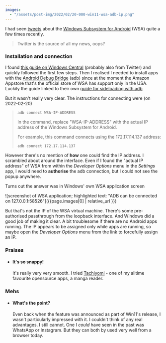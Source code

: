 ```yaml
---
images:
  - "/assets/post-img/2022/02/20-000-win11-wsa-adb-ip.png"
---
```


I had seen [tweets](https://twitter.com/itsfoss2/status/1493864923528859648)
about the
[Windows Subsystem for Android](https://docs.microsoft.com/en-us/windows/android/wsa/)
(WSA) quite a few times recently.

> Twitter is the source of all my news, oops?

### Installation and connection

I found
[this guide on Windows Central](https://www.windowscentral.com/how-get-started-android-apps-windows-11)
(probably also from Twitter) and quickly followed the first few steps.
Then I realised I needed to install apps with the
[Android Debug Bridge](https://developer.android.com/studio/command-line/adb)
(adb) since at the moment the Amazon Appstore that's the official store
of WSA has support only in the USA. Luckily the guide linked to their own
[guide for sideloading with adb](https://www.windowscentral.com/how-sideload-android-apps-using-wsa-windows-11)

But it wasn't really very clear. The instructions for connecting were
(on 2022-02-20)

> `adb connect WSA-IP-ADDRESS`
>
> In the command, replace "WSA-IP-ADDRESS" with the actual IP address of
> the Windows Subsystem for Android.
>
> For example, this command connects using the 172.17.114.137 address:
>
> `adb connect 172.17.114.137`

However there's no mention of **how** one could find the IP address. I
scrambled about around the interface. Even if I found the "actual IP
address" of WSA from within the _Developer Options_ menu in the _Settings_
app, I would need to **authorise** the adb connection, but I could not
see the popup anywhere.

Turns out the answer was in Windows' own WSA application screen

![screenshot of WSA application; highlighted text: "ADB can be connected on 127.0.0.1:58526"]({{page.images[0] | relative_url }})

But that's not the IP of the WSA virtual machine. There's some
pre-authorised passthrough from the loopback interface. And Windows did a
good job of making it clear. A bit troublesome if there are no Android apps
running. The IP appears to be assigned only while apps are running,
so maybe open the _Developer Options_ menu from the link to forcefully
assign an IP.

### Praises

- #### It's so snappy!
  It's really very very smooth. I tried [Tachiyomi](https://tachiyomi.org)
  \- one of my alltime favourite opensource apps, a manga reader.

### Mehs

- #### What's the point?
  Even back when the feature was announced as part of Win11's release, I
  wasn't particularly impressed with it. I couldn't think of any real
  advantages. I still cannot. One I _could_ have seen in the past was
  WhatsApp or Instagram. But they can both by used very well from a browser
  today.
